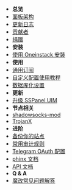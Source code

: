 - **总览**
- [面板架构](panel-component)
- [更新日志](release-note)
- [贡献者](contributors)
- [捐赠](donation)
- **安装**
- [使用 Oneinstack 安裝](install-using-oneinstack)
- **使用**
- [通用订阅](universal-subscription)
- [自定义配置使用教程](setup-custom-config)
- [数据库化设置](database-setting)
- **更新**
- [升级 SSPanel UIM](update)
- **节点相关**
- [shadowsocks-mod](shadowsocks-mod-install-script)
- [TrojanX](trojanx-install-script)
- **进阶**
- [备份你的站点](backup-your-site)
- [常用审计规则](useful-detect-rules)
- [Telegram OAuth 配置](setup-telegram-oauth)
- [phinx 文档](https://book.cakephp.org/phinx/0/en/index.html)
- [API 文档](https://github.com/sspanel-uim/API-documents)
- **Q & A**
- [魔改常见问题解答](q-and-a)
